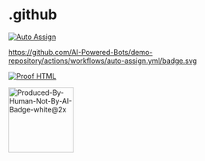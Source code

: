 # .github

[![Auto Assign](https://github.com/AI-Powered-Bots/demo-repository/actions/workflows/auto-assign.yml/badge.svg)]()

https://github.com/AI-Powered-Bots/demo-repository/actions/workflows/auto-assign.yml/badge.svg



[![Proof HTML](https://github.com/AI-Powered-Bots/demo-repository/actions/workflows/proof-html.yml/badge.svg)](
https://github.com/AI-Powered-Bots/demo-repository/actions/workflows/proof-html.yml)






<img width="131" alt="Produced-By-Human-Not-By-AI-Badge-white@2x" src="https://github.com/MindfulAI-Copilots-Bots/.github/assets/113218619/7499a095-0756-4207-9a9f-d72f2308d21a">

